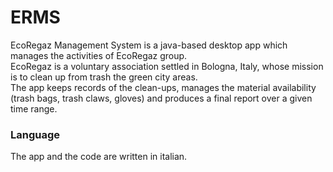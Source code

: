 # ERMS
EcoRegaz Management System is a java-based desktop app which manages the activities of EcoRegaz group. <br>
EcoRegaz is a voluntary association settled in Bologna, Italy, whose mission is to clean up from trash the green city areas.<br>
The app keeps records of the clean-ups, manages the material availability (trash bags, trash claws, gloves) and produces a final report over a given time range.
### Language
The app and the code are written in italian.
